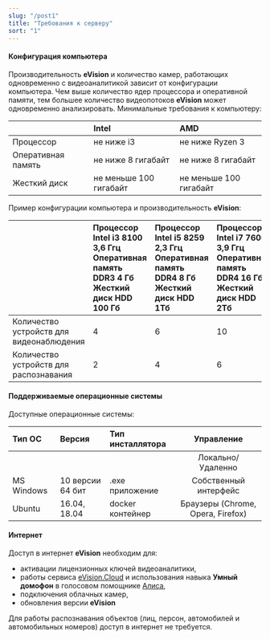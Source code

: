 ```yaml
---
slug: "/post1"
title: "Требования к серверу"
sort: "1"
---
```


#### Конфигурация компьютера
Производительность **eVision** и количество камер, работающих одновременно с видеоаналитикой зависит от конфигурации компьютера. Чем выше количество ядер процессора и оперативной памяти, тем большее количество видеопотоков **eVision** может одновременно анализировать. Минимальные требования к компьютеру:

||Intel|AMD|
| :- | :- | :- |
|Процессор|не ниже i3|не ниже Ryzen 3|
|Оперативная память|не ниже 8 гигабайт|не ниже 8 гигабайт|
|Жесткий диск|не меньше 100 гигабайт|не меньше 100 гигабайт|

Пример конфигурации компьютера и производительность **eVision**:	

||Процессор Intel i3 8100 3,6 Ггц Оперативная память DDR3 4 Гб Жесткий диск HDD 100 Гб|Процессор Intel i5 8259 2,3 Ггц Оперативная память DDR4 8 Гб Жесткий диск HDD 1Тб |Процессор Intel i7 7600 3,9 Ггц Оперативная память DDR4 16 Гб Жесткий диск HDD 2Тб |
| :- | :- | :- | :- |
|Количество устройств для видеонаблюдения|4|6|10|
|Количество устройств для распознавания|2|4|6|

#### Поддерживаемые операционные системы
Доступные операционные системы:

|Тип ОС|Версия|Тип инсталлятора|Управление|
| :- | :- | :- | :-: |
||||Локально/Удаленно|
|MS Windows|10 версии 64 бит|.exe приложение|Собственный интерфейс|Браузеры (Edge, Chrome, Opera, Safari, Yandex)|
|Ubuntu|16.04, 18.04|docker контейнер|Браузеры (Chrome, Opera, Firefox)|Браузеры (Chrome, Opera, Firefox)|

#### Интернет
   Доступ в интернет **eVision** необходим для:

- активации лицензионных ключей видеоаналитики, 
- работы сервиса [eVision.Cloud](http://cloud.evision.tech/) и использования навыка **Умный домофон** в голосовом помощнике [Алиса](https://dialogs.yandex.ru/store/skills/95f2acff-umnyj-domofon),
- подключения облачных камер,
- обновления версии **eVision**

Для работы распознавания объектов (лиц, персон, автомобилей и автомобильных номеров) доступ в интернет не требуется.